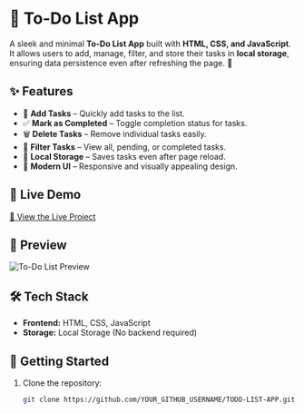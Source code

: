 # 📝 To-Do List App

A sleek and minimal **To-Do List App** built with **HTML, CSS, and JavaScript**. It allows users to add, manage, filter, and store their tasks in **local storage**, ensuring data persistence even after refreshing the page. 🚀

## ✨ Features

- 📌 **Add Tasks** – Quickly add tasks to the list.
- ✅ **Mark as Completed** – Toggle completion status for tasks.
- 🗑 **Delete Tasks** – Remove individual tasks easily.
- 🔄 **Filter Tasks** – View all, pending, or completed tasks.
- 💾 **Local Storage** – Saves tasks even after page reload.
- 🎨 **Modern UI** – Responsive and visually appealing design.

## 🎥 Live Demo
[🔗 View the Live Project](YOUR_DEPLOYMENT_LINK_HERE)

## 📸 Preview
![To-Do List Preview](YOUR_PROJECT_SCREENSHOT_LINK_HERE)

## 🛠 Tech Stack

- **Frontend:** HTML, CSS, JavaScript
- **Storage:** Local Storage (No backend required)

## 🚀 Getting Started

1. Clone the repository:
   ```sh
   git clone https://github.com/YOUR_GITHUB_USERNAME/TODO-LIST-APP.git
